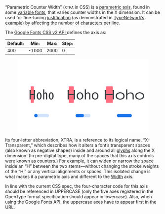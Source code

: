 
“Parametric Counter Width” (`XTRA` in CSS) is a [parametric axis](/glossary/TERM), found in some [variable fonts](/glossary/TERM), that varies counter widths in the X dimension. It can be used for fine-tuning [justification](/glossary/TERM) (as demonstrated in [TypeNetwork’s example](/glossary/TERM)) by affecting the number of [characters](/glossary/TERM) per line.

The [Google Fonts CSS v2 API ](https://developers.google.com/fonts/docs/css2) defines the axis as:

| Default: | Min: | Max: | Step: |
| --- | --- | --- | --- |
| 400 | -1000 | 2000 | 0 |

<figure>

![INSERT_ALT_TEXT](images/thumbnail.svg)

</figure>

Its four-letter abbreviation, XTRA, is a reference to its logical name, “X-Transparent,” which describes how it alters a font’s  transparent spaces (also known as negative shapes) inside and around all [glyphs](/glossary/TERM) along the X dimension. (In pre-digital type, many of the spaces that this axis controls were known as counters.) For example, it can widen or narrow the space inside an “H” between the two stems—without changing the stroke weights of the “H,” or any vertical alignments or spaces. This isolated change is what makes it a parametric axis and different to the [Width](/glossary/TERM) axis.

In line with the current CSS spec, the four-character code for this axis should be referenced in UPPERCASE (only the five axes registered in the OpenType format specification should appear in lowercase). Also, when using the Google Fonts API, the uppercase axes have to appear first in the URL.

